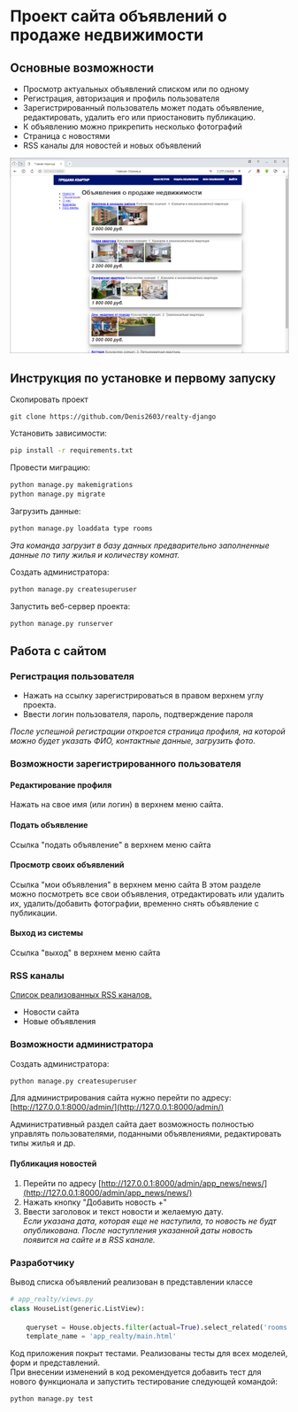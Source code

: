 Проект сайта объявлений о продаже недвижимости
==============================================

Основные возможности
--------------------

* Просмотр актуальных объявлений списком или по одному
* Регистрация, авторизация и профиль пользователя
* Зарегистрированный пользователь может подать объявление, редактировать, удалить его или приостановить публикацию.
* К объявлению можно прикрепить несколько фотографий
* Страница с новостями
* RSS каналы для новостей и новых объявлений

![Скриншот](page_m.png "Главная страници сайта") 


Инструкция по установке и первому запуску 
-----------------------------------------
Скопировать проект
```commandline
git clone https://github.com/Denis2603/realty-django
```

Установить зависимости:

```bash
pip install -r requirements.txt
```

Провести миграцию:

```bash
python manage.py makemigrations
python manage.py migrate
```

Загрузить данные:

```bash
python manage.py loaddata type rooms
```
*Эта команда загрузит в базу данных предварительно заполненные данные по типу жилья и количеству комнат.*

Создать администратора:

```bash
python manage.py createsuperuser
```

Запустить веб-сервер проекта:

```bash
python manage.py runserver
```

Работа с сайтом
---------------

### Регистрация пользователя
* Нажать на ссылку зарегистрироваться в правом верхнем углу проекта.
* Ввести логин пользователя, пароль, подтверждение пароля  

*После успешной регистрации откроется страница профиля, на которой можно будет указать ФИО, контактные данные, загрузить фото.*

### Возможности зарегистрированного пользователя

#### Редактирование профиля
Нажать на свое имя (или логин) в верхнем меню сайта.

#### Подать объявление
Ссылка "подать объявление" в верхнем меню сайта

#### Просмотр своих объявлений
Ссылка "мои объявления" в верхнем меню сайта
В этом разделе можно посмотреть все свои объявления, отредактировать или удалить их, удалить/добавить фотографии, временно снять объявление с публикации.

#### Выход из системы
Ссылка "выход" в верхнем меню сайта

### RSS каналы
[Список реализованных RSS каналов.](http://127.0.0.1:8000/rss/channels) 

* Новости сайта
* Новые объявления

### Возможности администратора

Создать администратора:

```bash
python manage.py createsuperuser
```
Для администрирования сайта нужно перейти по адресу:  
[http://127.0.0.1:8000/admin/](http://127.0.0.1:8000/admin/)

Административный раздел сайта дает возможность полностью управлять пользователями, поданными объявлениями, редактировать типы жилья и др.

#### Публикация новостей

1. Перейти по адресу [http://127.0.0.1:8000/admin/app_news/news/](http://127.0.0.1:8000/admin/app_news/news/) 
2. Нажать кнопку "Добавить новость +"
3. Ввести заголовок и текст новости и желаемую дату.   
*Если указана дата, которая еще не наступила, то новость не будт опубликована. После наступления указанной даты новость появится на сайте и в RSS канале.*

### Разработчику

Вывод списка объявлений реализован в представлении классе

```python
# app_realty/views.py
class HouseList(generic.ListView):

    queryset = House.objects.filter(actual=True).select_related('rooms').prefetch_related('foto')
    template_name = 'app_realty/main.html'
```

Код приложения покрыт тестами. Реализованы тесты для всех моделей, форм и представлений.  
При внесении изменений в код рекомендуется добавить тест для нового функционала и запустить тестирование следующей командой:  
```commandline
python manage.py test
```
